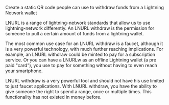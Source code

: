 Create a static QR code people can use to withdraw funds from a Lightning Network wallet

LNURL is a range of lightning-network standards that allow us to use lightning-network differently. An LNURL withdraw is the permission for someone to pull a certain amount of funds from a lightning wallet.

The most common use case for an LNURL withdraw is a faucet, although it is a very powerful technology, with much further reaching implications. For example, an LNURL withdraw could be minted to pay for a subscription service. Or you can have a LNURLw as an offline Lightning wallet (a pre paid "card"), you use to pay for something without having to even reach your smartphone.

LNURL withdraw is a very powerful tool and should not have his use limited to just faucet applications. With LNURL withdraw, you have the ability to give someone the right to spend a range, once or multiple times. This functionality has not existed in money before.